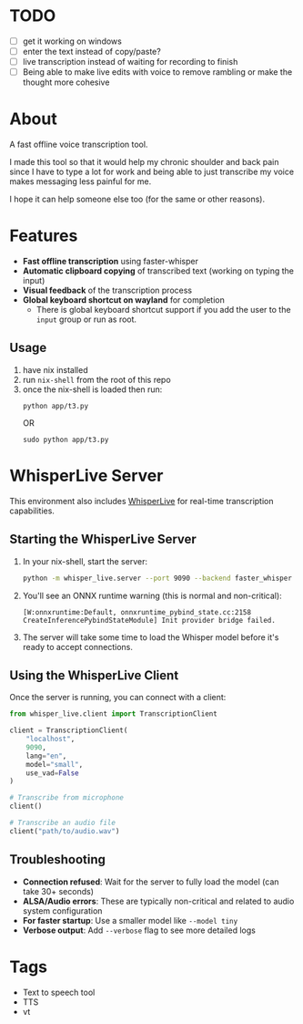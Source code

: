 # TODO
- [ ] get it working on windows
- [ ] enter the text instead of copy/paste?
- [ ] live transcription instead of waiting for recording to finish
- [ ] Being able to make live edits with voice to remove rambling or make the thought more cohesive

# About
A fast offline voice transcription tool. 

I made this tool so that it would help my chronic shoulder and back pain since I have to type a lot for work and being able to just transcribe my voice makes messaging less painful for me.

I hope it can help someone else too (for the same or other reasons).

# Features
- **Fast offline transcription** using faster-whisper
- **Automatic clipboard copying** of transcribed text (working on typing the input)
- **Visual feedback** of the transcription process
- **Global keyboard shortcut on wayland** for completion 
    - There is global keyboard shortcut support if you add the user to the `input` group or run as root. 

## Usage
1. have nix installed
2. run `nix-shell` from the root of this repo 
3. once the nix-shell is loaded then run: 
    ```
    python app/t3.py
    ```
    OR
    ```
    sudo python app/t3.py
    ```

# WhisperLive Server

This environment also includes [WhisperLive](https://github.com/collabora/WhisperLive) for real-time transcription capabilities.

## Starting the WhisperLive Server

1. In your nix-shell, start the server:
    ```bash
    python -m whisper_live.server --port 9090 --backend faster_whisper
    ```

2. You'll see an ONNX runtime warning (this is normal and non-critical):
    ```
    [W:onnxruntime:Default, onnxruntime_pybind_state.cc:2158 CreateInferencePybindStateModule] Init provider bridge failed.
    ```

3. The server will take some time to load the Whisper model before it's ready to accept connections.

## Using the WhisperLive Client

Once the server is running, you can connect with a client:

```python
from whisper_live.client import TranscriptionClient

client = TranscriptionClient(
    "localhost",
    9090,
    lang="en",
    model="small",
    use_vad=False
)

# Transcribe from microphone
client()

# Transcribe an audio file
client("path/to/audio.wav")
```

## Troubleshooting

- **Connection refused**: Wait for the server to fully load the model (can take 30+ seconds)
- **ALSA/Audio errors**: These are typically non-critical and related to audio system configuration
- **For faster startup**: Use a smaller model like `--model tiny`
- **Verbose output**: Add `--verbose` flag to see more detailed logs

# Tags
- Text to speech tool
- TTS
- vt
